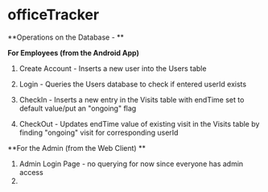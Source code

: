 # officeTracker

**Operations on the Database - ** 

**For Employees (from the Android App)**
1. Create Account - Inserts a new user into the Users table

2. Login - Queries the Users database to check if entered userId exists

3. CheckIn - Inserts a new entry in the Visits table with endTime set to default value/put an "ongoing" flag

4. CheckOut - Updates endTime value of existing visit in the Visits table by finding "ongoing" visit for corresponding userId

**For the Admin (from the Web Client) **
1. Admin Login Page - no querying for now since everyone has admin access
2. 
